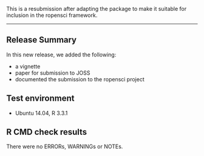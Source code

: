 This is a resubmission after adapting the package to make it suitable for inclusion in the ropensci framework.

---------------------------------

## Release Summary

In this new release, we added the following:

* a vignette
* paper for submission to JOSS
* documented the submission to the ropensci project

## Test environment
* Ubuntu 14.04, R 3.3.1

## R CMD check results

There were no ERRORs, WARNINGs or NOTEs.
